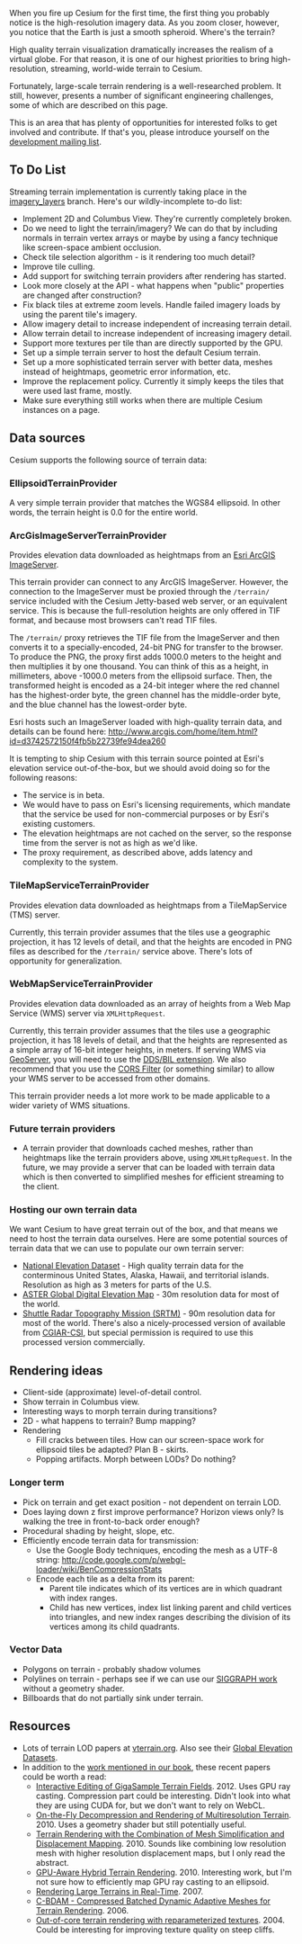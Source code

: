 When you fire up Cesium for the first time, the first thing you probably notice is the high-resolution imagery data.  As you zoom closer, however, you notice that the Earth is just a smooth spheroid.  Where's the terrain?

High quality terrain visualization dramatically increases the realism of a virtual globe.  For that reason, it is one of our highest priorities to bring high-resolution, streaming, world-wide terrain to Cesium.

Fortunately, large-scale terrain rendering is a well-researched problem.  It still, however, presents a number of significant engineering challenges, some of which are described on this page.  

This is an area that has plenty of opportunities for interested folks to get involved and contribute.  If that's you, please introduce yourself on the [development mailing list](https://groups.google.com/d/forum/cesium-dev).

## To Do List

Streaming terrain implementation is currently taking place in the [imagery_layers](https://github.com/AnalyticalGraphicsInc/cesium/tree/imagery_layers) branch.  Here's our wildly-incomplete to-do list:

* Implement 2D and Columbus View.  They're currently completely broken.
* Do we need to light the terrain/imagery?  We can do that by including normals in terrain vertex arrays or maybe by using a fancy technique like screen-space ambient occlusion.
* Check tile selection algorithm - is it rendering too much detail?
* Improve tile culling.
* Add support for switching terrain providers after rendering has started.
* Look more closely at the API - what happens when "public" properties are changed after construction?
* Fix black tiles at extreme zoom levels.  Handle failed imagery loads by using the parent tile's imagery.
* Allow imagery detail to increase independent of increasing terrain detail.
* Allow terrain detail to increase independent of increasing imagery detail.
* Support more textures per tile than are directly supported by the GPU.
* Set up a simple terrain server to host the default Cesium terrain.
* Set up a more sophisticated terrain server with better data, meshes instead of heightmaps, geometric error information, etc.
* Improve the replacement policy.  Currently it simply keeps the tiles that were used last frame, mostly.
* Make sure everything still works when there are multiple Cesium instances on a page.

## Data sources

Cesium supports the following source of terrain data:

### EllipsoidTerrainProvider

A very simple terrain provider that matches the WGS84 ellipsoid.  In other words, the terrain height is 0.0 for the entire world.

### ArcGisImageServerTerrainProvider

Provides elevation data downloaded as heightmaps from an [Esri ArcGIS ImageServer](http://www.esri.com/software/arcgis/serverimage).

This terrain provider can connect to any ArcGIS ImageServer.  However, the connection to the ImageServer must be proxied through the `/terrain/` service included with the Cesium Jetty-based web server, or an equivalent service.  This is because the full-resolution heights are only offered in TIF format, and because most browsers can't read TIF files.

The `/terrain/` proxy retrieves the TIF file from the ImageServer and then converts it to a specially-encoded, 24-bit PNG for transfer to the browser.  To produce the PNG, the proxy first adds 1000.0 meters to the height and then multiplies it by one thousand.  You can think of this as a height, in millimeters, above -1000.0 meters from the ellipsoid surface.  Then, the transformed height is encoded as a 24-bit integer where the red channel has the highest-order byte, the green channel has the middle-order byte, and the blue channel has the lowest-order byte.

Esri hosts such an ImageServer loaded with high-quality terrain data, and details can be found here:
http://www.arcgis.com/home/item.html?id=d3742572150f4fb5b22739fe94dea260

It is tempting to ship Cesium with this terrain source pointed at Esri's elevation service out-of-the-box, but we should avoid doing so for the following reasons:
* The service is in beta.
* We would have to pass on Esri's licensing requirements, which mandate that the service be used for non-commercial purposes or by Esri's existing customers.
* The elevation heightmaps are not cached on the server, so the response time from the server is not as high as we'd like.
* The proxy requirement, as described above, adds latency and complexity to the system.

### TileMapServiceTerrainProvider

Provides elevation data downloaded as heightmaps from a TileMapService (TMS) server.

Currently, this terrain provider assumes that the tiles use a geographic projection, it has 12 levels of detail, and that the heights are encoded in PNG files as described for the `/terrain/` service above.  There's lots of opportunity for generalization.

### WebMapServiceTerrainProvider

Provides elevation data downloaded as an array of heights from a Web Map Service (WMS) server via `XMLHttpRequest`.

Currently, this terrain provider assumes that the tiles use a geographic projection, it has 18 levels of detail, and that the heights are represented as a simple array of 16-bit integer heights, in meters.  If serving WMS via [GeoServer](http://geoserver.org), you will need to use the [DDS/BIL extension](http://docs.geoserver.org/stable/en/user/community/dds/index.html).  We also recommend that you use the [CORS Filter](http://software.dzhuvinov.com/cors-filter-installation.html) (or something similar) to allow your WMS server to be accessed from other domains.

This terrain provider needs a lot more work to be made applicable to a wider variety of WMS situations.

### Future terrain providers

* A terrain provider that downloads cached meshes, rather than heightmaps like the terrain providers above, using `XMLHttpRequest`.  In the future, we may provide a server that can be loaded with terrain data which is then converted to simplified meshes for efficient streaming to the client.

### Hosting our own terrain data

We want Cesium to have great terrain out of the box, and that means we need to host the terrain data ourselves.  Here are some potential sources of terrain data that we can use to populate our own terrain server:

* [National Elevation Dataset](http://ned.usgs.gov/) - High quality terrain data for the conterminous United States, Alaska, Hawaii, and territorial islands.  Resolution as high as 3 meters for parts of the U.S.
* [ASTER Global Digital Elevation Map](http://asterweb.jpl.nasa.gov/gdem.asp) - 30m resolution data for most of the world.
* [Shuttle Radar Topography Mission (SRTM)](http://www2.jpl.nasa.gov/srtm/) - 90m resolution data for most of the world.  There's also a nicely-processed version of available from [CGIAR-CSI](http://srtm.csi.cgiar.org/), but special permission is required to use this processed version commercially.

## Rendering ideas

* Client-side (approximate) level-of-detail control.
* Show terrain in Columbus view.
* Interesting ways to morph terrain during transitions?
* 2D - what happens to terrain?  Bump mapping?
* Rendering
   * Fill cracks between tiles.  How can our screen-space work for ellipsoid tiles be adapted?  Plan B - skirts.
   * Popping artifacts.  Morph between LODs?  Do nothing?

### Longer term

* Pick on terrain and get exact position - not dependent on terrain LOD.
* Does laying down z first improve performance?  Horizon views only?  Is walking the tree in front-to-back order enough?
* Procedural shading by height, slope, etc.
* Efficiently encode terrain data for transmission:
   * Use the Google Body techniques, encoding the mesh as a UTF-8 string: http://code.google.com/p/webgl-loader/wiki/BenCompressionStats
   * Encode each tile as a delta from its parent:
      * Parent tile indicates which of its vertices are in which quadrant with index ranges.
      * Child has new vertices, index list linking parent and child vertices into triangles, and new index ranges describing the division of its vertices among its child quadrants.

### Vector Data

* Polygons on terrain - probably shadow volumes
* Polylines on terrain - perhaps see if we can use our [SIGGRAPH work](http://blogs.agi.com/agi/2011/04/25/a-screen-space-approach-to-rendering-polylines-on-terrain/) without a geometry shader.
* Billboards that do not partially sink under terrain.

## Resources

* Lots of terrain LOD papers at [vterrain.org](http://vterrain.org/LOD/Papers/).  Also see their [Global Elevation Datasets](http://vterrain.org/Elevation/global.html).
* In addition to the [work mentioned in our book](http://www.virtualglobebook.com/bibliography.html), these recent papers could be worth a read:
   * [Interactive Editing of GigaSample Terrain Fields](http://wwwcg.in.tum.de/research/research/publications/2012/interactive-editing-of-gigasample-terrain-fields.html).  2012.  Uses GPU ray casting.  Compression part could be interesting.  Didn't look into what they are using CUDA for, but we don't want to rely on WebCL.
   * [On-the-Fly Decompression and Rendering of Multiresolution Terrain](https://e-reports-ext.llnl.gov/pdf/371781.pdf).  2010.  Uses a geometry shader but still potentially useful.
   * [Terrain Rendering with the Combination of Mesh Simplification and Displacement Mapping](http://www.cescg.org/CESCG-2010/papers/Zsolt_Feher_TRwMESHandDisp.pdf).  2010.  Sounds like combining low resolution mesh with higher resolution displacement maps, but I only read the abstract.
   * [GPU-Aware Hybrid Terrain Rendering](http://wwwcg.in.tum.de/research/research/publications/2010/gpu-aware-hybrid-terrain-rendering.html).  2010.  Interesting work, but I'm not sure how to efficiently map GPU ray casting to an ellipsoid.
   * [Rendering Large Terrains in Real-Time](http://www.cescg.org/CESCG-2007/papers/Maribor-Rupnik-Bojan.pdf).  2007.
   * [C-BDAM - Compressed Batched Dynamic Adaptive Meshes for Terrain Rendering](http://www.crs4.it/vic/cgi-bin/bib-page.cgi?id='Gobbetti:2006:CCB').  2006.
   * [Out-of-core terrain rendering with reparameterized textures](http://www.cescg.org/CESCG-2004/papers/64_HarabaszJoachim.pdf).  2004.  Could be interesting for improving texture quality on steep cliffs.